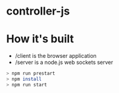 # controller-js

# How it's built

* /client is the browser application
* /server is a node.js web sockets server

```bash
> npm run prestart
> npm install
> npm run start
```

